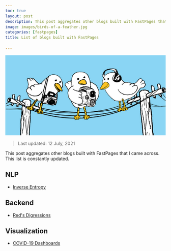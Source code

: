 ```yaml
---
toc: true
layout: post
description: This post aggregates other blogs built with FastPages that I came across.
image: images/birds-of-a-feather.jpg
categories: [fastpages]
title: List of blogs built with FastPages

---
```

![](https://github.com/howard-haowen/blog.ai/raw/master/images/birds-of-a-feather.jpg "Credit: blogs.lse.ac.uk")

> Last updated: 12 July, 2021

This post aggregates other blogs built with FastPages that I came across. This list is constantly updated. 

## NLP
- [Inverse Entropy](https://prrao87.github.io/blog/)

## Backend
- [Red's Digressions](https://rednafi.github.io/digressions/)

## Visualization
- [COVID-19 Dashboards](https://covid19dashboards.com)
<!--stackedit_data:
eyJoaXN0b3J5IjpbLTE4NDM0OTc4MjddfQ==
-->